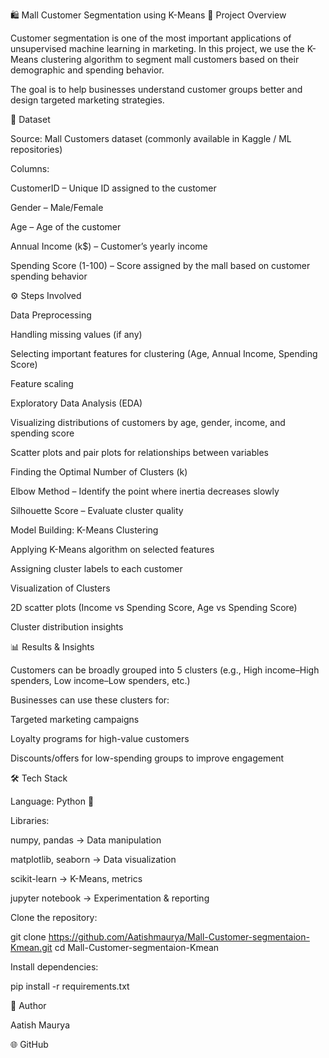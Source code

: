 🛍️ Mall Customer Segmentation using K-Means
📌 Project Overview

Customer segmentation is one of the most important applications of unsupervised machine learning in marketing.
In this project, we use the K-Means clustering algorithm to segment mall customers based on their demographic and spending behavior.

The goal is to help businesses understand customer groups better and design targeted marketing strategies.

📂 Dataset

Source: Mall Customers dataset (commonly available in Kaggle / ML repositories)

Columns:

CustomerID – Unique ID assigned to the customer

Gender – Male/Female

Age – Age of the customer

Annual Income (k$) – Customer’s yearly income

Spending Score (1-100) – Score assigned by the mall based on customer spending behavior

⚙️ Steps Involved

Data Preprocessing

Handling missing values (if any)

Selecting important features for clustering (Age, Annual Income, Spending Score)

Feature scaling

Exploratory Data Analysis (EDA)

Visualizing distributions of customers by age, gender, income, and spending score

Scatter plots and pair plots for relationships between variables

Finding the Optimal Number of Clusters (k)

Elbow Method – Identify the point where inertia decreases slowly

Silhouette Score – Evaluate cluster quality

Model Building: K-Means Clustering

Applying K-Means algorithm on selected features

Assigning cluster labels to each customer

Visualization of Clusters

2D scatter plots (Income vs Spending Score, Age vs Spending Score)

Cluster distribution insights

📊 Results & Insights

Customers can be broadly grouped into 5 clusters (e.g., High income–High spenders, Low income–Low spenders, etc.)

Businesses can use these clusters for:

Targeted marketing campaigns

Loyalty programs for high-value customers

Discounts/offers for low-spending groups to improve engagement

🛠️ Tech Stack

Language: Python 🐍

Libraries:

numpy, pandas → Data manipulation

matplotlib, seaborn → Data visualization

scikit-learn → K-Means, metrics

jupyter notebook → Experimentation & reporting

Clone the repository:

git clone https://github.com/Aatishmaurya/Mall-Customer-segmentaion-Kmean.git
cd Mall-Customer-segmentaion-Kmean

Install dependencies:

pip install -r requirements.txt

👤 Author

Aatish Maurya

🌐 GitHub